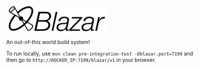 ![Blazar](https://github.com/HubSpot/Blazar/blob/master/BlazarUI/app/images/title.png?raw=true)

An out-of-this world build system!

To run locally, use 
`mvn clean pre-integration-test -Dblazar.port=7199` 
and then go to `http://DOCKER_IP:7199/blazar/v1` in your browser.
